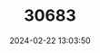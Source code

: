 ---
title: "30683"
category: "Inga micheliana"
draft: false
date: 2024-02-22 13:03:50
languages:
  Spanish; Castilian: ["Cuajiniquil", "Guaba De Montaña", "Guajinicuil", "Jacanaquil", "Chalúm"]
---